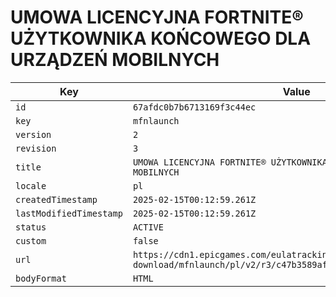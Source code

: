 # UMOWA LICENCYJNA FORTNITE® UŻYTKOWNIKA KOŃCOWEGO DLA URZĄDZEŃ MOBILNYCH

| Key | Value |
| --- | ----- |
| `id` | `67afdc0b7b6713169f3c44ec` |
| `key` | `mfnlaunch` |
| `version` | `2` |
| `revision` | `3` |
| `title` | `UMOWA LICENCYJNA FORTNITE® UŻYTKOWNIKA KOŃCOWEGO DLA URZĄDZEŃ MOBILNYCH` |
| `locale` | `pl` |
| `createdTimestamp` | `2025-02-15T00:12:59.261Z` |
| `lastModifiedTimestamp` | `2025-02-15T00:12:59.261Z` |
| `status` | `ACTIVE` |
| `custom` | `false` |
| `url` | `https://cdn1.epicgames.com/eulatracking-download/mfnlaunch/pl/v2/r3/c47b3589af832c4be8c3a41de936d9ed.pdf` |
| `bodyFormat` | `HTML` |
